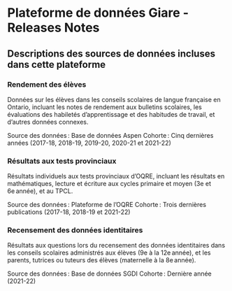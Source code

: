 # Plateforme de données Giare - Releases Notes

## Descriptions des sources de données incluses dans cette plateforme 

### Rendement des élèves 
Données sur les élèves dans les conseils scolaires de langue française en Ontario, incluant les notes de rendement aux bulletins scolaires, les évaluations des habiletés d’apprentissage et des habitudes de travail, et d’autres données connexes. 

Source des données : Base de données Aspen 
Cohorte : Cinq dernières années (2017-18, 2018-19, 2019-20, 2020-21 et 2021-22) 

### Résultats aux tests provinciaux

Résultats individuels aux tests provinciaux d’OQRE, incluant les résultats en mathématiques, lecture et écriture aux cycles primaire et moyen (3e et 6e année), et au TPCL. 

Source des données : Plateforme de l’OQRE 
Cohorte : Trois dernières publications (2017-18, 2018-19 et 2021-22) 

### Recensement des données identitaires

Résultats aux questions lors du recensement des données identitaires dans les conseils scolaires administrés aux élèves (9e à la 12e année), et les parents, tutrices ou tuteurs des élèves (maternelle à la 8e année). 

Source des données : Base de données SGDI 
Cohorte : Dernière année (2021-22) 

